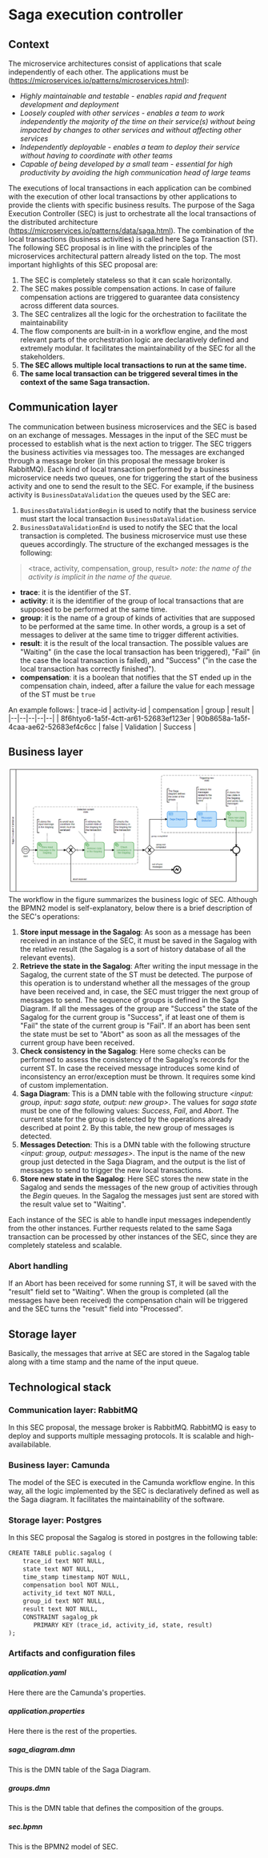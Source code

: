 # Saga execution controller
## Context
The microservice architectures consist of applications that scale independently of each other. The applications must be (https://microservices.io/patterns/microservices.html):

-   *Highly maintainable and testable - enables rapid and frequent development and deployment*
-   *Loosely coupled with other services - enables a team to work independently the majority of the time on their service(s) without being impacted by changes to other services and without affecting other services*
-   *Independently deployable - enables a team to deploy their service without having to coordinate with other teams*
-   *Capable of being developed by a small team - essential for high productivity by avoiding the high communication head of large teams*

The executions of local transactions in each application can be combined with the execution of other local transactions by other applications to provide the clients with specific business results. 
The purpose of the Saga Execution Controller (SEC) is just to orchestrate all the local transactions of the distributed architecture (https://microservices.io/patterns/data/saga.html). 
The combination of the local transactions (business activities) is called here Saga Transaction (ST).
The following SEC proposal is in line with the principles of the microservices architectural pattern already listed on the top.
The most important highlights of this SEC proposal are:

 1. The SEC is completely stateless so that it can scale horizontally.
 2. The SEC makes possible compensation actions. In case of failure compensation actions are triggered to guarantee data consistency across different data sources. 
 3. The SEC centralizes all the logic for the orchestration to facilitate the maintainability
 4. The flow components are built-in in a workflow engine, and the most relevant parts of the orchestration logic are declaratively defined and extremely modular. It facilitates the maintainability of the SEC for all the stakeholders. 
 5. **The SEC allows multiple local transactions to run at the same time.**
 6. **The same local transaction can be triggered several times in the context of the same Saga transaction.**
## Communication layer
The communication between business microservices and the SEC is based on an exchange of messages. Messages in the input of the SEC must be processed to establish what is the next action to trigger. The SEC triggers the business activities via messages too. The messages are exchanged through a message broker (in this proposal the message broker is RabbitMQ).
Each kind of local transaction performed by a business microservice needs two queues, one for triggering the start of the business activity and one to send the result to the SEC. For example, if the business activity is `BusinessDataValidation` the queues used by the SEC are:
 1. `BusinessDataValidationBegin` is used to notify that the business service must start the local transaction `BusinessDataValidation`.
 2. `BusinessDataValidationEnd` is used to notify the SEC that the local transaction is completed.
The business microservice must use these queues accordingly.
The structure of the exchanged messages is the following:

> <trace, activity, compensation, group, result>
*note: the name of the activity is implicit in the name of the queue.* 

 - **trace**: it is the identifier of the ST.
 - **activity**: it is the identifier of the group of local transactions that are supposed to be performed at the same time.
 - **group**: it is the name of a group of kinds of activities that are supposed to be performed at the same time. In other words, a group is a set of messages to deliver at the same time to trigger different activities.
 - **result**: it is the result of the local transaction. The possible values are "Waiting" (in the case the local transaction has been triggered), "Fail" (in the case the local transaction is failed), and "Success" ("in the case the local transaction has correctly finished").
 - **compensation**: it is a boolean that notifies that the ST ended up in the compensation chain, indeed, after a failure the value for each message of the ST must be `true`

An example follows:
| trace-id | activity-id | compensation | group | result |
|--|--|--|--|--|
| 8f6htyo6-1a5f-4ctt-ar61-52683ef123er | 90b8658a-1a5f-4caa-ae62-52683ef4c6cc | false | Validation | Success |  
  
## Business layer
![enter image description here](https://raw.githubusercontent.com/simonegasperoni/camunda-sec/master/img/sec.png)
The workflow in the figure summarizes the business logic of SEC.
Although the BPMN2 model is self-explanatory, below there is a brief description of the SEC's operations:

 1. **Store input message in the Sagalog**: As soon as a message has been received in an instance of the SEC, it must be saved in the Sagalog with the relative result (the Sagalog is a sort of history database of all the relevant events).
 2. **Retrieve the state in the Sagalog**: After writing the input message in the Sagalog, the current state of the ST must be detected. The purpose of this operation is to understand whether all the messages of the group have been received and, in case, the SEC must trigger the next group of messages to send. The sequence of groups is defined in the Saga Diagram. If all the messages of the group are "Success" the state of the Sagalog for the current group is "Success", if at least one of them is "Fail" the state of the current group is "Fail". If an abort has been sent the state must be set to "Abort" as soon as all the messages of the current group have been received.
 3. **Check consistency in the Sagalog**: Here some checks can be performed to assess the consistency of the Sagalog's records for the current ST. In case the received message introduces some kind of inconsistency an error/exception must be thrown. It requires some kind of custom implementation.
 4. **Saga Diagram**: This is a DMN table with the following structure *<input: group, input: saga state, output: new group>*. The values for *saga state* must be one of the following values: *Success*, *Fail*, and *Abort*. The current state for the group is detected by the operations already described at point 2. By this table, the new group of messages is detected.
 5. **Messages Detection**: This is a DMN table with the following structure *<input: group, output: messages>*. The input is the name of the new group just detected in the Saga Diagram, and the output is the list of messages to send to trigger the new local transactions. 
 6. **Store new state in the Sagalog**: Here SEC stores the new state in the Sagalog and sends the messages of the new group of activities through the *Begin* queues. In the Sagalog the messages just sent are stored with the result value set to "Waiting".

Each instance of the SEC is able to handle input messages independently from the other instances. Further requests related to the same Saga transaction can be processed by other instances of the SEC, since they are completely stateless and scalable.

### Abort handling
If an Abort has been received for some running ST, it will be saved with the "result" field set to "Waiting". When the group is completed (all the messages have been received) the compensation chain will be triggered and the SEC turns the "result" field into "Processed".

## Storage layer
Basically, the messages that arrive at SEC are stored in the Sagalog table along with a time stamp and the name of the input queue.

## Technological stack

### Communication layer: RabbitMQ
In this SEC proposal, the message broker is RabbitMQ. RabbitMQ is easy to deploy and supports multiple messaging protocols. It is scalable and high-availabilable.
### Business layer: Camunda
The model of the SEC is executed in the Camunda workflow engine. In this way, all the logic implemented by the SEC is declaratively defined as well as the Saga diagram. It facilitates the maintainability of the software.
### Storage layer: Postgres
In this SEC proposal the Sagalog is stored in postgres in the following table:

    CREATE TABLE public.sagalog (
        trace_id text NOT NULL,
        state text NOT NULL,
        time_stamp timestamp NOT NULL,
        compensation bool NOT NULL,
        activity_id text NOT NULL,
        group_id text NOT NULL,
        result text NOT NULL,
        CONSTRAINT sagalog_pk 
           PRIMARY KEY (trace_id, activity_id, state, result)
    );

### Artifacts and configuration files 

##### application.yaml
Here there are the Camunda's properties.
##### application.properties
Here there is the rest of the properties.
##### saga_diagram.dmn
This is the DMN table of the Saga Diagram.
##### groups.dmn
This is the DMN table that defines the composition of the groups.
##### sec.bpmn
This is the BPMN2 model of SEC.
